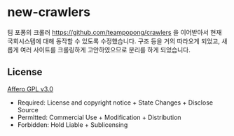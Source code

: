 # new-crawlers

팀 포퐁의 크롤러 https://github.com/teampopong/crawlers 을 이어받아서 현재 국회시스템에 대해 동작할 수 있도록 수정했습니다.
구조 등을 거의 따라오게 되었고, 새롭게 여러 사이트를 크롤링하게 고안하였으므로 분리를 하게 되었습니다. 

## License
[Affero GPL v3.0](http://choosealicense.com/licenses/agpl/)

- Required: License and copyright notice + State Changes + Disclose Source
- Permitted: Commercial Use + Modification + Distribution
- Forbidden: Hold Liable + Sublicensing
